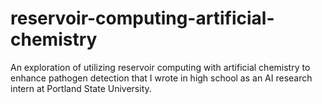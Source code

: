 # reservoir-computing-artificial-chemistry
An exploration of utilizing reservoir computing with artificial chemistry to enhance pathogen detection that I wrote in high school as an AI research intern at Portland State University.
